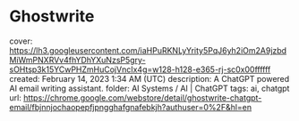 # Ghostwrite

cover: https://lh3.googleusercontent.com/iaHPuRKNLyYrity5PqJ6yh2iOm2A9jzbdMiWmPNXRVv4fhYDhYXuNzsP5gry-sOHtsp3k15YCwPHZmHuCojVncIx4g=w128-h128-e365-rj-sc0x00ffffff
created: February 14, 2023 1:34 AM (UTC)
description: A ChatGPT powered AI email writing assistant.
folder: AI Systems / AI | ChatGPT
tags: ai, chatgpt
url: https://chrome.google.com/webstore/detail/ghostwrite-chatgpt-email/fbjnnjochaopepfjpngghafgnafebkjh?authuser=0%2F&hl=en